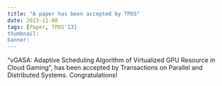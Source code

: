 ```yaml
---
title: "A paper has been accepted by TPDS"
date: 2013-11-08
tags: [Paper, TPDS'13]
thumbnail:
banner: 
---
```

“vGASA: Adaptive Scheduling Algorithm of Virtualized GPU Resource in Cloud Gaming”,  has been accepted by  Transactions on Parallel and Distributed Systems. Congratulations!